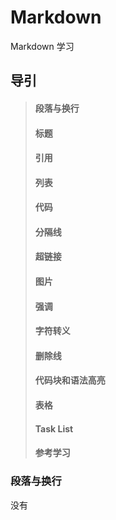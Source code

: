 #  Markdown
  Markdown 学习

##  导引
> ####  段落与换行
> ####  标题
> ####  引用
> ####  列表
> ####  代码
> ####  分隔线
> ####  超链接
> ####  图片
> ####  强调
> ####  字符转义
> ####  删除线
> ####  代码块和语法高亮
> ####  表格
> ####  Task List
> ####
> ####
> ####
> ####
> ####
> ####
> ####
> ####  参考学习


###  段落与换行

 没有









































